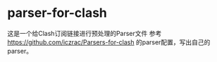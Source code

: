 # parser-for-clash
这是一个给Clash订阅链接进行预处理的Parser文件
参考 https://github.com/iczrac/Parsers-for-clash 的parser配置，写出自己的parser。
